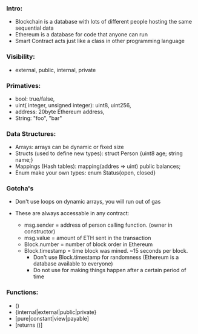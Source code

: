 <!-- https://hackmd.io/@1LsqLgZ9SFyvmF1L1suBIw/dapp-dev -->
<!-- https://www.youtube.com/watch?v=UGiA709mQSg -->

### Intro:

- Blockchain is a database with lots of different people hosting the same sequential data
- Ethereum is a database for code that anyone can run
- Smart Contract acts just like a class in other programming language

### Visibility:

- external, public, internal, private

### Primatives:

- bool: true/false,
- uint( integer, unsigned integer): uint8, uint256,
- address: 20byte Ethereum address,
- String: "foo", "bar"

### Data Structures:

- Arrays: arrays can be dynamic or fixed size
- Structs (used to define new types): struct Person {uint8 age; string name;}
- Mappings (Hash tables): mapping(addres => uint) public balances;
- Enum make your own types: enum Status{open, closed}

### Gotcha's

- Don't use loops on dynamic arrays, you will run out of gas

- These are always accessable in any contract:
  - msg.sender = address of person calling function. (owner in constructor)
  - msg.value = amount of ETH sent in the transaction
  - Block.number = number of block order in Ethereum
  - Block.timestamp = time block was mined. ~15 seconds per block.
    - Don't use Block.timestamp for randomness (Ethereum is a database available to everyone)
    - Do not use for making things happen after a certain period of time

### Functions:

- (<parameter types>)
- {internal|external|public|private}
- [pure|constant|view|payable]
- [returns (<return types>)]
